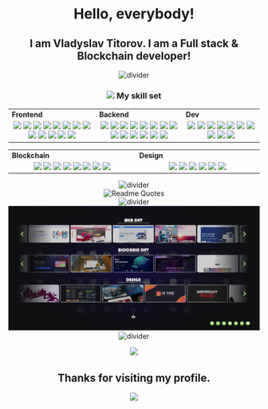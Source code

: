<h1 align="center">
  Hello, everybody!
</h1>
<h2 align="center">
  I am Vladyslav Titorov. 
  I am a Full stack & Blockchain developer!
</h2>

<div align="center">
  <img src="https://github.com/VladyslavTitorov/VladyslavTitorov/divider1.png" alt="divider"/>
</div>

<h3 align="center"><img src="https://github.com/VladyslavTitorov/VladyslavTitorov/code.gif" height="20"/> My skill set</h3>

<div align="center" style="witdh:100%"> 
  <table>
    <tr>
      <td valign="center" width="100px"><b>Frontend<b></td>
      <td valign="center" width="100px"><b>Backend<b></td>
      <td valign="center" width="100px"><b>Dev<b></td>
    </tr>
    <tr>
      <td valign="center" align="center" width="300px">
        <img src="https://img.shields.io/badge/HTML-blue" /> 
        <img src="https://img.shields.io/badge/CSS-blue" />
        <img src="https://img.shields.io/badge/JavaScript-blue" /> 
        <img src="https://img.shields.io/badge/TypeScript-blue" />
        <img src="https://img.shields.io/badge/React-blue" /> 
        <img src="https://img.shields.io/badge/Vue-blue" /> 
        <img src="https://img.shields.io/badge/Angular-blue" /> 
        <img src="https://img.shields.io/badge/Bootstrap-blue" /> 
        <img src="https://img.shields.io/badge/Tailwind-blue" /> 
        <img src="https://img.shields.io/badge/Next-blue" /> 
        <img src="https://img.shields.io/badge/Nuxt-blue" /> 
        <img src="https://img.shields.io/badge/Shopify-blue" /> 
        <img src="https://img.shields.io/badge/Chart.js-blue" />
      </td>      
      <td valign="center" align="center" width="300px">
        <img src="https://img.shields.io/badge/Django-blue" /> 
        <img src="https://img.shields.io/badge/Python-blue" /> 
        <img src="https://img.shields.io/badge/Selenium-blue" />        
        <img src="https://img.shields.io/badge/Ruby-blue" /> 
        <img src="https://img.shields.io/badge/Rails-blue" /> 
        <img src="https://img.shields.io/badge/BeautifulSoup-blue" /> 
        <img src="https://img.shields.io/badge/Pandas-blue" /> 
        <img src="https://img.shields.io/badge/Numpy-blue" /> 
        <img src="https://img.shields.io/badge/Flask-blue" /> 
        <img src="https://img.shields.io/badge/PHP-blue" /> 
        <img src="https://img.shields.io/badge/Laravel-blue" /> 
        <img src="https://img.shields.io/badge/Node.js-blue" /> 
        <img src="https://img.shields.io/badge/Express-blue" /> 
        <img src="https://img.shields.io/badge/Nest.js-blue" /> 
      </td>
      <td valign="center" align="center" width="300px">
        <img src="https://img.shields.io/badge/AWS-blue" /> 
        <img src="https://img.shields.io/badge/CI/CD-blue" /> 
        <img src="https://img.shields.io/badge/Docker-blue" /> 
        <img src="https://img.shields.io/badge/TDD-blue" /> 
        <img src="https://img.shields.io/badge/Jira-blue" /> 
        <img src="https://img.shields.io/badge/Tezos-blue" /> 
        <img src="https://img.shields.io/badge/MySQL-blue" /> 
        <img src="https://img.shields.io/badge/NoSQL-blue" /> 
        <img src="https://img.shields.io/badge/MongoDB-blue" /> 
        <img src="https://img.shields.io/badge/PostgreSQL-blue" /> 
      </td>
    </tr>
  </table>
  
 <table>
    <tr>
      <td valign="center" width="100px"><b>Blockchain<b></td>
      <td valign="center" width="100px"><b>Design<b></td>
    </tr>
    <tr>
      <td valign="center" align="center" width="300px">
        <img src="https://img.shields.io/badge/Web3.js-blue" /> 
        <img src="https://img.shields.io/badge/Solidity-blue" /> 
        <img src="https://img.shields.io/badge/Ethers.js-blue" /> 
        <img src="https://img.shields.io/badge/Solana-blue" /> 
        <img src="https://img.shields.io/badge/Golang-blue" /> 
        <img src="https://img.shields.io/badge/Rust-blue" /> 
        <img src="https://img.shields.io/badge/Smart Contract-blue" /> 
        <img src="https://img.shields.io/badge/Bitcoin-blue" />
      </td>
     <td valign="center" align="center" width="300px">
       <img src="https://img.shields.io/badge/Photoshop-blue" /> 
       <img src="https://img.shields.io/badge/Adobe XD-blue" /> 
       <img src="https://img.shields.io/badge/Figma-blue" /> 
       <img src="https://img.shields.io/badge/Blender-blue" /> 
       <img src="https://img.shields.io/badge/WebGL-blue" /> 
       <img src="https://img.shields.io/badge/Three.js-blue" /> 
      </td>
    </tr>
  </table>
</div>

<div align="center">
  <img src="https://github.com/naruhitokaide/naruhitokaide/blob/main/divider2.png" alt="divider"/>
</div> 
<div align="center">
  <img src="https://quotes-github-readme.vercel.app/api?type=horizontal&theme=dracula" alt="Readme Quotes"/>
</div>

<div align="center">
  <img src="https://github.com/naruhitokaide/naruhitokaide/blob/main/divider2.png" alt="divider"/>
</div>    
<div align="center">
  <img src="https://github.com/naruhitokaide/naruhitokaide/blob/main/portfolio.png" alt="Portfolio"/>
</div>

<div align="center">
  <img src="https://github.com/naruhitokaide/naruhitokaide/blob/main/divider1.png" alt="divider"/>
</div>

<p align = "center">
  <img src = "https://github-readme-streak-stats.herokuapp.com?user=naruhitokaide&theme=tokyonight&hide_border=true&include_all_commits=true&line_height=27">
</p>

<!-- <p align="center">
  <a href="https://www.linkedin.com/in/naruhitokaide" target="_blank" rel="noopener noreferrer"><img src="https://img.icons8.com/fluency/2x/linkedin.png"  width="50" /></a>
  &nbsp;&nbsp;
  <a href="mailto:vladupwork66@gmail.com" target="_blank" rel="noopener noreferrer"><img src="https://img.icons8.com/fluency/2x/gmail-new.png"  width="50" /></a>
  &nbsp;&nbsp;
  <a href="https://join.skype.com/invite/wDpwy4t21eVg" target="_blank" rel="noopener noreferrer"><img src="https://img.icons8.com/color/2x/skype.png"  width="50" /></a>
  &nbsp;&nbsp;
  <a href="https://t.me/naruhitokaide" target="_blank" rel="noopener noreferrer"><img src="https://img.icons8.com/color/2x/telegram-app.png"  width="50" /></a>
  &nbsp;&nbsp;
  <a href="https://naruhito-kaide.netlify.app" target="_blank" rel="noopener noreferrer"><img src="https://img.icons8.com/nolan/2x/link.png"  width="50" /></a>

</p> -->

<h2 align="center"> Thanks for visiting my profile. </h2>
<p align="center">
  <img src="https://capsule-render.vercel.app/api?type=waving&color=gradient&height=65&section=footer"/>
</p>
